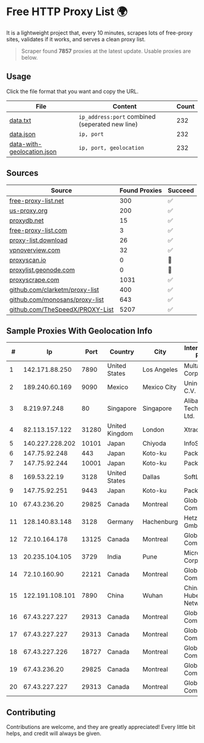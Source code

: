 
# Free HTTP Proxy List 🌍

It is a lightweight project that, every 10 minutes, scrapes lots of free-proxy sites, validates if it works, and serves a clean proxy list.


> Scraper found **7857** proxies at the latest update. Usable proxies are below.

## Usage

Click the file format that you want and copy the URL.


|File|Content|Count|
|----|-------|-----|
|[data.txt](https://raw.githubusercontent.com/themiralay/Proxy-List-World/master/data.txt)|`ip_address:port` combined (seperated new line)|232|
|[data.json](https://raw.githubusercontent.com/themiralay/Proxy-List-World/master/data.json)|`ip, port`|232|
|[data-with-geolocation.json](https://raw.githubusercontent.com/themiralay/Proxy-List-World/master/data-with-geolocation.json)|`ip, port, geolocation`|232|

## Sources

|Source|Found Proxies|Succeed|
|------|-------------|-------|
|[free-proxy-list.net](https://free-proxy-list.net)|300|✅|
|[us-proxy.org](https://www.us-proxy.org)|200|✅|
|[proxydb.net](http://proxydb.net)|15|✅|
|[free-proxy-list.com](https://free-proxy-list.com/?page=&port=&type%5B%5D=http&type%5B%5D=https&up_time=0&search=Search)|3|✅|
|[proxy-list.download](https://www.proxy-list.download/HTTP)|26|✅|
|[vpnoverview.com](https://vpnoverview.com/privacy/anonymous-browsing/free-proxy-servers)|32|✅|
|[proxyscan.io](https://www.proxyscan.io)|0|🚫|
|[proxylist.geonode.com](https://proxylist.geonode.com/api/proxy-list?limit=300&page=1&sort_by=lastChecked&sort_type=desc&protocols=http,https)|0|🚫|
|[proxyscrape.com](https://api.proxyscrape.com/v2/?request=displayproxies&protocol=http&timeout=10000&country=all&ssl=all&anonymity=all)|1031|✅|
|[github.com/clarketm/proxy-list](https://raw.githubusercontent.com/clarketm/proxy-list/master/proxy-list-raw.txt)|400|✅|
|[github.com/monosans/proxy-list](https://raw.githubusercontent.com/monosans/proxy-list/main/proxies/http.txt)|643|✅|
|[github.com/TheSpeedX/PROXY-List](https://raw.githubusercontent.com/TheSpeedX/PROXY-List/master/http.txt)|5207|✅|


## Sample Proxies With Geolocation Info

|#|Ip|Port|Country|City|Internet Service Provider|
|-|--|----|-------|----|-------------------------|
|1|142.171.88.250|7890|United States|Los Angeles|Multacom Corporation|
|2|189.240.60.169|9090|Mexico|Mexico City|Uninet S.A. de C.V.|
|3|8.219.97.248|80|Singapore|Singapore|Alibaba (US) Technology Co., Ltd.|
|4|82.113.157.122|31280|United Kingdom|London|Xtraordinary|
|5|140.227.228.202|10101|Japan|Chiyoda|InfoSphere|
|6|147.75.92.248|443|Japan|Koto-ku|Packet Host, Inc.|
|7|147.75.92.244|10001|Japan|Koto-ku|Packet Host, Inc.|
|8|169.53.22.19|3128|United States|Dallas|SoftLayer|
|9|147.75.92.251|9443|Japan|Koto-ku|Packet Host, Inc.|
|10|67.43.236.20|29825|Canada|Montreal|GloboTech Communications|
|11|128.140.83.148|3128|Germany|Hachenburg|Hetzner Online GmbH|
|12|72.10.164.178|13125|Canada|Montreal|GloboTech Communications|
|13|20.235.104.105|3729|India|Pune|Microsoft Corporation|
|14|72.10.160.90|22121|Canada|Montreal|GloboTech Communications|
|15|122.191.108.101|7890|China|Wuhan|China Unicom Hubei Province Network|
|16|67.43.227.227|29313|Canada|Montreal|GloboTech Communications|
|17|67.43.227.227|29313|Canada|Montreal|GloboTech Communications|
|18|67.43.227.226|18727|Canada|Montreal|GloboTech Communications|
|19|67.43.236.20|29825|Canada|Montreal|GloboTech Communications|
|20|67.43.227.227|29313|Canada|Montreal|GloboTech Communications|



## Contributing

Contributions are welcome, and they are greatly appreciated! Every
little bit helps, and credit will always be given.

